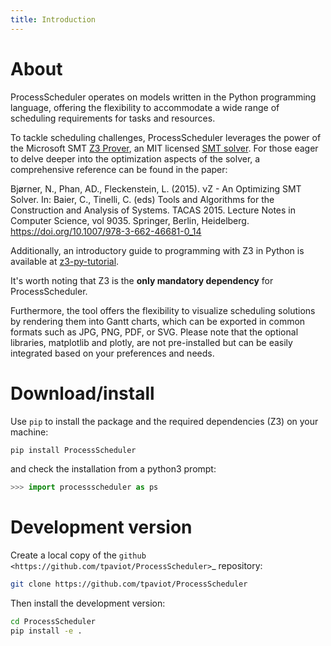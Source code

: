 ```yaml
---
title: Introduction
---
```


# About

ProcessScheduler operates on models written in the Python programming language, offering the flexibility to accommodate a wide range of scheduling requirements for tasks and resources.

To tackle scheduling challenges, ProcessScheduler leverages the power of the Microsoft SMT [Z3 Prover](https://github.com/Z3Prover/z3), an MIT licensed [SMT solver](https://en.wikipedia.org/wiki/Satisfiability_modulo_theories). For those eager to delve deeper into the optimization aspects of the solver, a comprehensive reference can be found in the paper:

Bjørner, N., Phan, AD., Fleckenstein, L. (2015). νZ - An Optimizing SMT Solver. In: Baier, C., Tinelli, C. (eds) Tools and Algorithms for the Construction and Analysis of Systems. TACAS 2015. Lecture Notes in Computer Science, vol 9035. Springer, Berlin, Heidelberg. https://doi.org/10.1007/978-3-662-46681-0_14

Additionally, an introductory guide to programming with Z3 in Python is available at [z3-py-tutorial](https://ericpony.github.io/z3py-tutorial/guide-examples.htm). 

It's worth noting that Z3 is the **only mandatory dependency** for ProcessScheduler.

Furthermore, the tool offers the flexibility to visualize scheduling solutions by rendering them into Gantt charts, which can be exported in common formats such as JPG, PNG, PDF, or SVG. Please note that the optional libraries, matplotlib and plotly, are not pre-installed but can be easily integrated based on your preferences and needs.

# Download/install

Use ``pip`` to install the package and the required dependencies (Z3) on your machine:

``` bash
pip install ProcessScheduler
```
and check the installation from a python3 prompt:


``` py
>>> import processscheduler as ps
```

# Development version

Create a local copy of the `github <https://github.com/tpaviot/ProcessScheduler>`_ repository:

``` bash
git clone https://github.com/tpaviot/ProcessScheduler
```

Then install the development version:

``` bash
cd ProcessScheduler
pip install -e .
```
